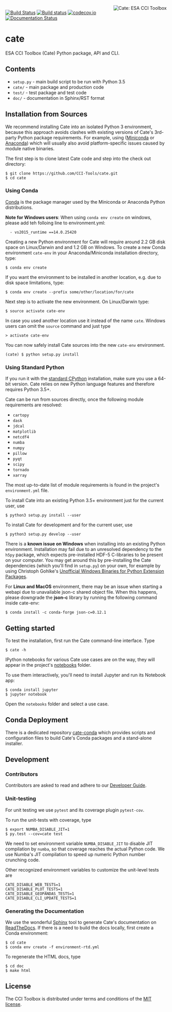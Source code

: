 <img alt="Cate: ESA CCI Toolbox" align="right" src="https://raw.githubusercontent.com/CCI-Tools/cate/master/doc/source/_static/logo/cci-toolbox-logo-latex.jpg" />


[![Build Status](https://travis-ci.org/CCI-Tools/cate.svg?branch=master)](https://travis-ci.org/CCI-Tools/cate)
[![Build status](https://ci.appveyor.com/api/projects/status/leugvo8fq7nx6kym/branch/master?svg=true)](https://ci.appveyor.com/project/ccitools/cate-core)
[![codecov.io](https://codecov.io/github/CCI-Tools/cate/coverage.svg?branch=master)](https://codecov.io/github/CCI-Tools/cate?branch=master)
[![Documentation Status](https://readthedocs.org/projects/cate/badge/?version=latest)](http://cate.readthedocs.io/en/latest/?badge=latest)
                
# cate

ESA CCI Toolbox (Cate) Python package, API and CLI.

## Contents

* `setup.py` - main build script to be run with Python 3.5
* `cate/` - main package and production code
* `test/` - test package and test code
* `doc/` - documentation in Sphinx/RST format

## Installation from Sources

We recommend installing Cate into an isolated Python 3 environment, because this
approach avoids clashes with existing versions of Cate's 3rd-party Python package requirements. 
For example, using ([Miniconda](http://conda.pydata.org/miniconda.html) 
or [Anaconda](https://www.continuum.io/downloads)) which will usually also avoid platform-specific 
issues caused by module native binaries.

The first step is to clone latest Cate code and step into the check out directory: 

    $ git clone https://github.com/CCI-Tools/cate.git
    $ cd cate


### Using Conda

[Conda](https://conda.io/docs/intro.html) is the package manager used by the Miniconda or 
Anaconda Python distributions.

__Note for Windows users__: When using ```conda env create``` on windows, please add teh folloing line 
to environment.yml:

```
  - vs2015_runtime ==14.0.25420
```


Creating a new Python environment for Cate will require around 2.2 GB disk space on Linux/Darwin and and 1.2 
GB on Windows. To create a new Conda environment `cate-env` in your Anaconda/Miniconda installation directory, type:

    $ conda env create

If you want the environment to be installed in another location, e.g. due to disk space limitations, type:

    $ conda env create --prefix some/other/location/for/cate

Next step is to activate the new environment. On Linux/Darwin type:

    $ source activate cate-env

In case you used another location use it instead of the name `cate`.
Windows users can omit the `source` command and just type

    > activate cate-env

You can now safely install Cate sources into the new `cate-env` environment.
    
    (cate) $ python setup.py install
    
### Using Standard Python 

If you run it with the [standard CPython](https://www.python.org/downloads/) installation,
make sure you use a 64-bit version. Cate relies on new Python language features and therefore 
requires Python 3.5+.

Cate can be run from sources directly, once the following module requirements are resolved:

* `cartopy`
* `dask`
* `jdcal`
* `matplotlib`
* `netcdf4`
* `numba`
* `numpy`
* `pillow`
* `pyqt`
* `scipy`
* `tornado`
* `xarray`

The most up-to-date list of module requirements is found in the project's `environment.yml` file.

To install Cate into an existing Python 3.5+ environment just for the current user, use

    $ python3 setup.py install --user
    
To install Cate for development and for the current user, use

    $ python3 setup.py develop --user

There is a **known issue on Windows** when installing into an existing Python environment. Installation may
fail due to an unresolved dependency to the `h5py` package, which expects pre-installed 
HDF-5 C-libraries to be present on your computer. You may get around this by pre-installing the Cate dependencies (which you'll find in `setup.py`) 
on your own, for example by using Christoph Gohlke's 
[Unofficial Windows Binaries for Python Extension Packages](http://www.lfd.uci.edu/~gohlke/pythonlibs/).

For **Linux and MacOS** environment, there may be an issue when starting a webapi due to unavailable json-c shared
object file. When this happens, please downgrade the **json-c** library by running the following command inside cate-env:

    $ conda install -c conda-forge json-c=0.12.1

## Getting started

To test the installation, first run the Cate command-line interface. Type
    
    $ cate -h

IPython notebooks for various Cate use cases are on the way, they will appear in the project's
[notebooks](https://github.com/CCI-Tools/cate/tree/master/notebooks) folder.

To use them interactively, you'll need to install Jupyter and run its Notebook app:

    $ conda install jupyter
    $ jupyter notebook

Open the `notebooks` folder and select a use case.

## Conda Deployment

There is a dedicated repository [cate-conda](https://github.com/CCI-Tools/cate-conda)
which provides scripts and configuration files to build Cate's Conda packages and a stand-alone installer.

## Development

### Contributors

Contributors are asked to read and adhere to our [Developer Guide](https://github.com/CCI-Tools/cate/wiki/Developer-Guide).

### Unit-testing

For unit testing we use `pytest` and its coverage plugin `pytest-cov`.

To run the unit-tests with coverage, type

    $ export NUMBA_DISABLE_JIT=1
    $ py.test --cov=cate test
    
We need to set environment variable `NUMBA_DISABLE_JIT` to disable JIT compilation by `numba`, so that 
coverage reaches the actual Python code. We use Numba's JIT compilation to speed up numeric Python 
number crunching code.

Other recognized environment variables to customize the unit-level tests are

    CATE_DISABLE_WEB_TESTS=1
    CATE_DISABLE_PLOT_TESTS=1
    CATE_DISABLE_GEOPANDAS_TESTS=1
    CATE_DISABLE_CLI_UPDATE_TESTS=1

### Generating the Documentation

We use the wonderful [Sphinx](http://www.sphinx-doc.org/en/stable/rest.html) tool to generate 
Cate's documentation on [ReadTheDocs](https://cate.readthedocs.io/en/latest/index.html). 
If there is a need to build the docs locally, first create a Conda environment:

    $ cd cate
    $ conda env create -f environment-rtd.yml

To regenerate the HTML docs, type    
    
    $ cd doc
    $ make html

## License

The CCI Toolbox is distributed under terms and conditions of the [MIT license](https://opensource.org/licenses/MIT).
